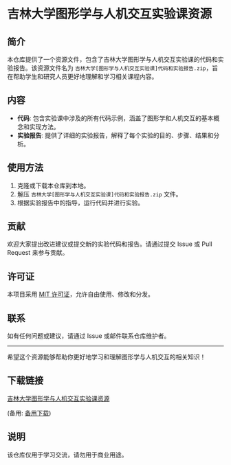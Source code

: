 # 吉林大学图形学与人机交互实验课资源

## 简介

本仓库提供了一个资源文件，包含了吉林大学图形学与人机交互实验课的代码和实验报告。该资源文件名为 `吉林大学[图形学与人机交互实验课]代码和实验报告.zip`，旨在帮助学生和研究人员更好地理解和学习相关课程内容。

## 内容

- **代码**: 包含实验课中涉及的所有代码示例，涵盖了图形学和人机交互的基本概念和实现方法。
- **实验报告**: 提供了详细的实验报告，解释了每个实验的目的、步骤、结果和分析。

## 使用方法

1. 克隆或下载本仓库到本地。
2. 解压 `吉林大学[图形学与人机交互实验课]代码和实验报告.zip` 文件。
3. 根据实验报告中的指导，运行代码并进行实验。

## 贡献

欢迎大家提出改进建议或提交新的实验代码和报告。请通过提交 Issue 或 Pull Request 来参与贡献。

## 许可证

本项目采用 [MIT 许可证](LICENSE)，允许自由使用、修改和分发。

## 联系

如有任何问题或建议，请通过 Issue 或邮件联系仓库维护者。

---

希望这个资源能够帮助你更好地学习和理解图形学与人机交互的相关知识！

## 下载链接
[吉林大学图形学与人机交互实验课资源](https://pan.quark.cn/s/183b24eb21a2) 

(备用: [备用下载](https://pan.baidu.com/s/1NlfHV57qgmZODU9GK2QNjQ?pwd=1234))

## 说明

该仓库仅用于学习交流，请勿用于商业用途。
